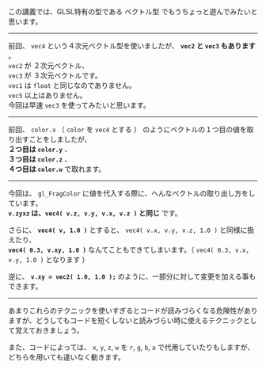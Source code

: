 この講義では、GLSL特有の型である ベクトル型 でもうちょっと遊んでみたいと思います。

---

前回、 `vec4` という４次元ベクトル型を使いましたが、 **`vec2` と `vec3` もあります** 。  
`vec2` が ２次元ベクトル、  
`vec3` が ３次元ベクトルです。  
`vec1` は `float` と同じなのでありません。  
`vec5` 以上はありません。  
今回は早速 `vec3` を使ってみたいと思います。  

---

前回、 `color.x` （ `color` を `vec4` とする ） のようにベクトルの１つ目の値を取り出すことをしましたが、  
**２つ目は `color.y`** 、  
**３つ目は `color.z`** 、  
**４つ目は `color.w`** で取れます。  

---

今回は、 `gl_FragColor` に値を代入する際に、へんなベクトルの取り出し方をしています。  
**`v.zyxz` は、`vec4( v.z, v.y, v.x, v.z )` と同じ** です。  

さらに、 **`vec4( v, 1.0 )`** とすると、 `vec4( v.x, v.y, v.z, 1.0 )` と同様に扱えたり、  
**`vec4( 0.3, v.xy, 1.0 )`** なんてこともできてしまいます。（ `vec4( 0.3, v.x, v.y, 1.0 )` となります ）  

逆に、 **`v.xy = vec2( 1.0, 1.0 );`**  のように、一部分に対して変更を加える事もできます。  

---

あまりこれらのテクニックを使いすぎるとコードが読みづらくなる危険性がありますが、どうしてもコードを短くしないと読みづらい時に使えるテクニックとして覚えておきましょう。  

また、コードによっては、 `x`, `y`, `z`, `w` を `r`, `g`, `b`, `a` で代用していたりもしますが、どちらを用いても違いなく動きます。
